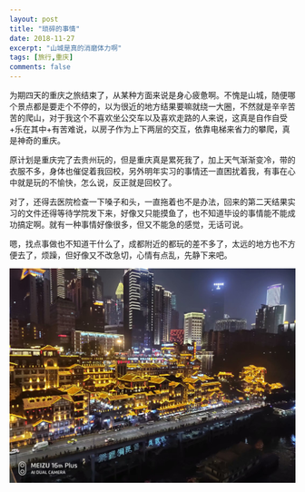 ```yaml
---
layout: post
title: "琐碎的事情"
date: 2018-11-27
excerpt: "山城是真的消磨体力啊"
tags: [旅行,重庆]
comments: false
---
```


为期四天的重庆之旅结束了，从某种方面来说是身心疲惫啊。不愧是山城，随便哪个景点都是要走个不停的，以为很近的地方结果要嘛就绕一大圈，不然就是辛辛苦苦的爬山，对于我这个不喜欢坐公交车以及喜欢走路的人来说，这真是自作自受+乐在其中+有苦难说，以房子作为上下两层的交互，依靠电梯来省力的攀爬，真是神奇的重庆。

原计划是重庆完了去贵州玩的，但是重庆真是累死我了，加上天气渐渐变冷，带的衣服不多，身体也催促着我回校，另外明年实习的事情还一直困扰着我，有事在心中就是玩的不愉快，怎么说，反正就是回校了。

对了，还得去医院检查一下嗓子和头，一直拖着也不是办法，回来的第二天结果实习的文件还得等待学院发下来，好像又只能摸鱼了，也不知道毕设的事情能不能成功搞定啊。就有一种事情好像很多，但又不能急的感觉，无话可说。

嗯，找点事做也不知道干什么了，成都附近的都玩的差不多了，太远的地方也不方便去了，烦躁，但好像又不改急切，心情有点乱，先静下来吧。

![1](https://raw.githubusercontent.com/Neocou/neocou.github.io/master/images/29/1.jpg)